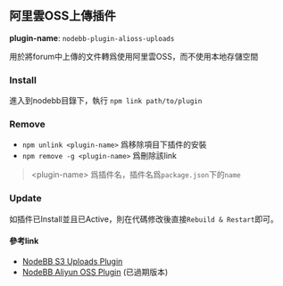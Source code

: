 ## 阿里雲OSS上傳插件
**plugin-name**: `nodebb-plugin-alioss-uploads`

用於將forum中上傳的文件轉爲使用阿里雲OSS，而不使用本地存儲空間

### Install
進入到nodebb目錄下，執行 `npm link path/to/plugin`

### Remove
- `npm unlink <plugin-name>` 爲移除項目下插件的安裝
- `npm remove -g <plugin-name>` 爲刪除該link
> \<plugin-name\> 爲插件名，插件名爲`package.json`下的`name`

### Update
如插件已Install並且已Active，則在代碼修改後直接`Rebuild & Restart`即可。


#### 參考link
- [NodeBB S3 Uploads Plugin](https://github.com/NodeBB-Community/nodebb-plugin-s3-uploads)
- [NodeBB Aliyun OSS Plugin](https://github.com/ziofat/nodebb-plugin-ali-oss) (已過期版本)